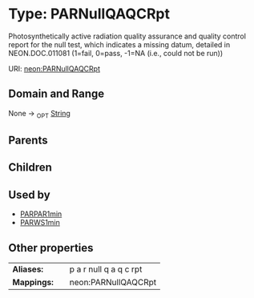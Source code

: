
# Type: PARNullQAQCRpt


Photosynthetically active radiation quality assurance and quality control report for the null test, which indicates a missing datum, detailed in NEON.DOC.011081 (1=fail, 0=pass, -1=NA (i.e., could not be run))

URI: [neon:PARNullQAQCRpt](https://data.neonscience.org/PARNullQAQCRpt)


## Domain and Range

None ->  <sub>OPT</sub> [String](types/String.md)

## Parents


## Children


## Used by

 * [PARPAR1min](PARPAR1min.md)
 * [PARWS1min](PARWS1min.md)

## Other properties

|  |  |  |
| --- | --- | --- |
| **Aliases:** | | p a r null q a q c rpt |
| **Mappings:** | | neon:PARNullQAQCRpt |

